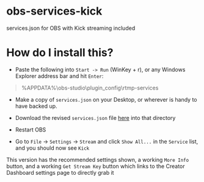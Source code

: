 # obs-services-kick

services.json for OBS with Kick streaming included

# How do I install this?

- Paste the following into `Start -> Run` (WinKey + r), or any Windows Explorer address bar and hit `Enter`:

> %APPDATA%\obs-studio\plugin_config\rtmp-services

- Make a copy of `services.json` on your Desktop, or wherever is handy to have backed up.

- Download the revised `services.json` file [here](https://raw.githubusercontent.com/zachisfine/obs-services-kick/main/services.json) into that directory

- Restart OBS

- Go to `File` -> `Settings` -> `Stream` and click `Show All...` in the `Service` list, and you should now see `Kick`

This version has the recommended settings shown, a working `More Info` button, and a working `Get Stream Key` button which links to the Creator Dashboard settings page to directly grab it
